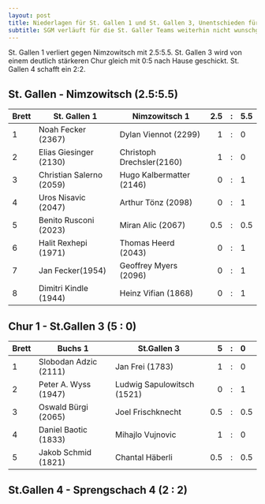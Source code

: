 ```yaml
---
layout: post
title: Niederlagen für St. Gallen 1 und St. Gallen 3, Unentschieden für St. Gallen 4
subtitle: SGM verläuft für die St. Galler Teams weiterhin nicht wunschgemäss
---
```


St. Gallen 1 verliert gegen Nimzowitsch mit 2.5:5.5. St. Gallen 3 wird von einem deutlich stärkeren Chur gleich mit 0:5 nach Hause geschickt. St. Gallen 4 schafft ein 2:2.

## St. Gallen - Nimzowitsch (2.5:5.5)

| Brett | St. Gallen 1             | Nimzowitsch 1             | 2.5 |  :  | 5.5 |
| ----- | ------------------------ | ------------------------- | --: | :-: | :-- |
| 1     | Noah Fecker (2367)       | Dylan Viennot (2299)      |   1 |  :  | 0   |
| 2     | Elias Giesinger (2130)   | Christoph Drechsler(2160) |   1 |  :  | 0   |
| 3     | Christian Salerno (2059) | Hugo Kalbermatter (2146)  |   0 |  :  | 1   |
| 4     | Uros Nisavic (2047)      | Arthur Tönz (2098)        |   0 |  :  | 1   |
| 5     | Benito Rusconi (2023)    | Miran Alic (2067)         | 0.5 |  :  | 0.5 |
| 6     | Halit Rexhepi (1971)     | Thomas Heerd (2043)       |   0 |  :  | 1   |
| 7     | Jan Fecker(1954)         | Geoffrey Myers (2096)     |   0 |  :  | 1   |
| 8     | Dimitri Kindle (1944)    | Heinz Vifian (1868)       |   0 |  :  | 1   |

## Chur 1 - St.Gallen 3 (5 : 0)

| Brett | Buchs 1               | St.Gallen 3                |   5 |  :  | 0   |
| ----- | --------------------- | -------------------------- | --: | :-: | :-- |
| 1     | Slobodan Adzic (2111) | Jan Frei (1783)            |   1 |  :  | 0   |
| 2     | Peter A. Wyss (1947)  | Ludwig Sapulowitsch (1521) |   0 |  :  | 1   |
| 3     | Oswald Bürgi (2065)   | Joel Frischknecht          | 0.5 |  :  | 0.5 |
| 4     | Daniel Baotic (1833)  | Mihajlo Vujnovic           |   1 |  :  | 0   |
| 5     | Jakob Schmid (1821)   | Chantal Häberli            | 0.5 |  :  | 0.5 |

## St.Gallen 4 - Sprengschach 4 (2 : 2)
